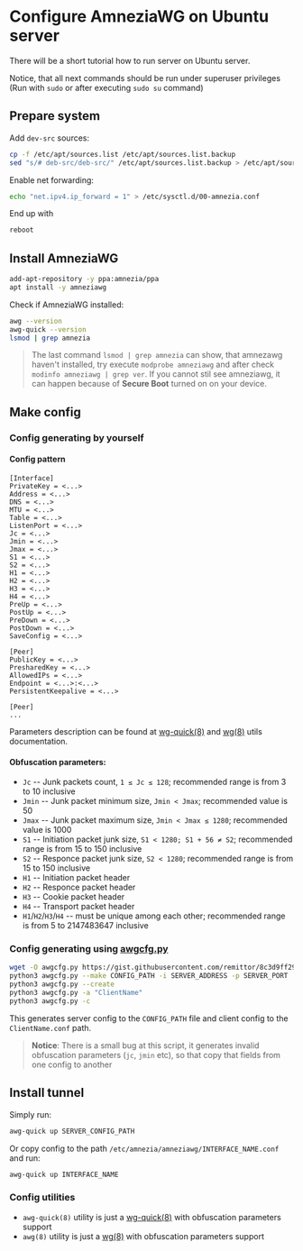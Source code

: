 # Configure AmneziaWG on Ubuntu server

There will be a short tutorial how to run server on Ubuntu server.

Notice, that all next commands should be run under superuser privileges (Run with `sudo` or after executing `sudo su` command)

## Prepare system

Add `dev-src` sources:

```bash
cp -f /etc/apt/sources.list /etc/apt/sources.list.backup
sed "s/# deb-src/deb-src/" /etc/apt/sources.list.backup > /etc/apt/sources.list
```

Enable net forwarding:

```bash
echo "net.ipv4.ip_forward = 1" > /etc/sysctl.d/00-amnezia.conf
```

End up with 

```bash
reboot
```

## Install AmneziaWG

```bash
add-apt-repository -y ppa:amnezia/ppa
apt install -y amneziawg
```

Check if AmneziaWG installed:

```bash
awg --version
awg-quick --version
lsmod | grep amnezia
```

> The last command `lsmod | grep amnezia` can show, that amnezawg haven't installed, try execute `modprobe amneziawg` and after check `modinfo amneziawg | grep ver`.
> If you cannot stil see amneziawg, it can happen because of **Secure Boot** turned on on your device.

## Make config

### Config generating by yourself

#### Config pattern

```
[Interface]
PrivateKey = <...>
Address = <...>
DNS = <...>
MTU = <...>
Table = <...>
ListenPort = <...>
Jc = <...>
Jmin = <...>
Jmax = <...>
S1 = <...>
S2 = <...>
H1 = <...>
H2 = <...>
H3 = <...>
H4 = <...>
PreUp = <...>
PostUp = <...>
PreDown = <...>
PostDown = <...>
SaveConfig = <...>

[Peer]
PublicKey = <...>
PresharedKey = <...>
AllowedIPs = <...>
Endpoint = <...>:<...>
PersistentKeepalive = <...>

[Peer]
...
```

Parameters description can be found at [wg-quick(8)](https://www.man7.org/linux/man-pages/man8/wg-quick.8.html) and [wg(8)](https://www.man7.org/linux/man-pages/man8/wg.8.html) utils documentation.

#### Obfuscation parameters:

* `Jc` -- Junk packets count, `1 ≤ Jc ≤ 128`; recommended range is from 3 to 10 inclusive
* `Jmin` -- Junk packet minimum size, `Jmin < Jmax`; recommended value is 50
* `Jmax` -- Junk packet maximum size, `Jmin < Jmax ≤ 1280`; recommended value is 1000
* `S1` -- Initiation packet junk size, `S1 < 1280; S1 + 56 ≠ S2`; recommended range is from 15 to 150 inclusive
* `S2` -- Responce packet junk size, `S2 < 1280`; recommended range is from 15 to 150 inclusive
* `H1` -- Initiation packet header
* `H2` -- Responce packet header
* `H3` -- Cookie packet header
* `H4` -- Transport packet header
* `H1`/`H2`/`H3`/`H4` -- must be unique among each other; recommended range is from 5 to 2147483647 inclusive

### Config generating using [awgcfg.py](https://gist.githubusercontent.com/remittor/8c3d9ff293b2ba4b13c367cc1a69f9eb/raw/awgcfg.py)

```bash
wget -O awgcfg.py https://gist.githubusercontent.com/remittor/8c3d9ff293b2ba4b13c367cc1a69f9eb/raw/awgcfg.py
python3 awgcfg.py --make CONFIG_PATH -i SERVER_ADDRESS -p SERVER_PORT
python3 awgcfg.py --create
python3 awgcfg.py -a "ClientName"
python3 awgcfg.py -c
```

This generates server config to the `CONFIG_PATH` file and client config to the `ClientName.conf` path.

> **Notice**: There is a small bug at this script, it generates invalid obfuscation parameters (`jc`, `jmin` etc), so that copy that fields from one config to another

## Install tunnel

Simply run:

```bash
awg-quick up SERVER_CONFIG_PATH
```

Or copy config to the path `/etc/amnezia/amneziawg/INTERFACE_NAME.conf` and run:

```bash
awg-quick up INTERFACE_NAME
```

### Config utilities

* `awg-quick(8)` utility is just a [wg-quick(8)](https://www.man7.org/linux/man-pages/man8/wg-quick.8.html) with obfuscation parameters support
* `awg(8)` utility is just a [wg(8)](https://www.man7.org/linux/man-pages/man8/wg.8.html) with obfuscation parameters support
